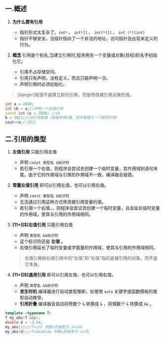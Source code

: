 ## 一.概述
1.	**为什么要有引用** 
	+	指针形式太复杂了。`int*` 、 `int*[]` 、 `int(*)[]` 、 `int (*)(int)`
	+	指针不够安全，当指针指向了一个非法的地址，访问指针会出现未定义的行为。
2.	**概念** 引用是个别名,当建立引用时,程序用另一个变量或对象(目标)的名字初始化它。
	
	+	引用不占存储空间。
	+	引用只有声明，没有定义，而且只能声明一次。
	+	声明引用时必须初始化。

>[danger]赋值不是建立新的引用，而是修改被引用对象的值。
```c++
int a = 2020;
int &b = a;//声明一个左值引用
const int &c = 2020; //ok
b = 2021;//对引用赋值（直接修改a值，而不是建立一个新的引用）
cout<<a;//2021
```

## 二.引用的类型

1.	**左值引用** 只能引用左值
	+	声明 `const 类型名 &标识符`
	+	若引用一个右值，则程序会尝试去创建一个临时变量，其作用域到语句末尾。由于它的作用域与引用的作用域不一致，编译器会报错。

2.	**常量左值引用** 即可以引用左值，也可以引用右值。
	+	声明 `const 类型名 &标识符`
	+	无法通过引用这种方式修改被引用变量的值。
	+	若引用一个右值，，则程序会尝试去创建一个临时变量，且会延长临时变量的作用域，使其与引用的作用域相同。
3.	**\[11+\][$]右值引用** 只能引用右值
	+	声明 `类型名 &&标识符`
	+	这个标识符还是 **左值** 。
	+	右值引用延长了临时变量或字面量的作用域，使其与引用的作用域相同。
		
	> 左值引用和右值引用中的“左值”和"右值"指的是被引用的对象，而不是它本身。
	
4.	**\[11+\][$]通用引用** 即可以引用左值，也可以引用右值。
	+	声明 `类型名 &&标识符`
	+	**发生时机** 编译器进行自动类型推断，如使用 `auto` 关键字或函数模板的类型自动推导。
	+	**引用折叠** 编译器会自动将奇数个 `&` 转换成 `&` ，将偶数个 `&` 转换成 `&&` 。

```C++
template <typename T>
T my_abs(T &&i);
double d = -3.14;
my_abs(1);//T=int 参数i的类型为 int&&
my_abs(d);//T=double& 参数i的类型为 int&
```

